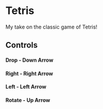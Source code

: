 # Tetris

My take on the classic game of Tetris!

## Controls

#### Drop - Down Arrow

#### Right - Right Arrow

#### Left - Left Arrow

#### Rotate - Up Arrow



